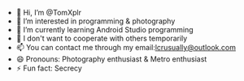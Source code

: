 - 👋 Hi, I’m @TomXplr
- 👀 I’m interested in programming & photography
- 🌱 I’m currently learning Android Studio programming
- 💞️ I don't want to cooperate with others temporarily
- 📫 You can contact me through my email:lcrusually@outlook.com
- 😄 Pronouns: Photography enthusiast & Metro enthusiast
- ⚡ Fun fact: Secrecy
